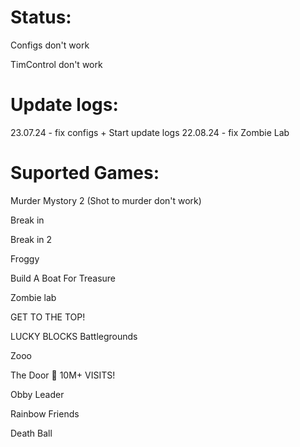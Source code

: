 # Status:
Configs don't work

TimControl don't work

# Update logs:
23.07.24 - fix configs + Start update logs
22.08.24 - fix Zombie Lab

# Suported Games:
Murder Mystory 2 (Shot to murder don't work)

Break in 

Break in 2

Froggy

Build A Boat For Treasure

Zombie lab

GET TO THE TOP!

LUCKY BLOCKS Battlegrounds

Zooo

The Door 🚪 10M+ VISITS!

Obby Leader

Rainbow Friends

Death Ball
